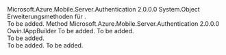 <Type Name="MobileAppAuthenticationAppBuilderExtensions" FullName="Owin.MobileAppAuthenticationAppBuilderExtensions">
  <TypeSignature Language="C#" Value="public static class MobileAppAuthenticationAppBuilderExtensions" />
  <TypeSignature Language="ILAsm" Value=".class public auto ansi abstract sealed beforefieldinit MobileAppAuthenticationAppBuilderExtensions extends System.Object" />
  <TypeSignature Language="DocId" Value="T:Owin.MobileAppAuthenticationAppBuilderExtensions" />
  <TypeSignature Language="VB.NET" Value="Public Module MobileAppAuthenticationAppBuilderExtensions" />
  <TypeSignature Language="F#" Value="type MobileAppAuthenticationAppBuilderExtensions = class" />
  <AssemblyInfo>
    <AssemblyName>Microsoft.Azure.Mobile.Server.Authentication</AssemblyName>
    <AssemblyVersion>2.0.0.0</AssemblyVersion>
  </AssemblyInfo>
  <Base>
    <BaseTypeName>System.Object</BaseTypeName>
  </Base>
  <Interfaces />
  <Docs>
    <summary>
            Erweiterungsmethoden für <see cref="T:Owin.IAppBuilder" />.
            </summary>
    <remarks>To be added.</remarks>
  </Docs>
  <Members>
    <Member MemberName="UseAppServiceAuthentication">
      <MemberSignature Language="C#" Value="public static Owin.IAppBuilder UseAppServiceAuthentication (this Owin.IAppBuilder appBuilder, Microsoft.Azure.Mobile.Server.Authentication.AppServiceAuthenticationOptions options);" />
      <MemberSignature Language="ILAsm" Value=".method public static hidebysig class Owin.IAppBuilder UseAppServiceAuthentication(class Owin.IAppBuilder appBuilder, class Microsoft.Azure.Mobile.Server.Authentication.AppServiceAuthenticationOptions options) cil managed" />
      <MemberSignature Language="DocId" Value="M:Owin.MobileAppAuthenticationAppBuilderExtensions.UseAppServiceAuthentication(Owin.IAppBuilder,Microsoft.Azure.Mobile.Server.Authentication.AppServiceAuthenticationOptions)" />
      <MemberSignature Language="VB.NET" Value="&lt;Extension()&gt;&#xA;Public Function UseAppServiceAuthentication (appBuilder As IAppBuilder, options As AppServiceAuthenticationOptions) As IAppBuilder" />
      <MemberSignature Language="F#" Value="static member UseAppServiceAuthentication : Owin.IAppBuilder * Microsoft.Azure.Mobile.Server.Authentication.AppServiceAuthenticationOptions -&gt; Owin.IAppBuilder" Usage="Owin.MobileAppAuthenticationAppBuilderExtensions.UseAppServiceAuthentication (appBuilder, options)" />
      <MemberType>Method</MemberType>
      <AssemblyInfo>
        <AssemblyName>Microsoft.Azure.Mobile.Server.Authentication</AssemblyName>
        <AssemblyVersion>2.0.0.0</AssemblyVersion>
      </AssemblyInfo>
      <ReturnValue>
        <ReturnType>Owin.IAppBuilder</ReturnType>
      </ReturnValue>
      <Parameters>
        <Parameter Name="appBuilder" Type="Owin.IAppBuilder" RefType="this" />
        <Parameter Name="options" Type="Microsoft.Azure.Mobile.Server.Authentication.AppServiceAuthenticationOptions" />
      </Parameters>
      <Docs>
        <param name="appBuilder">To be added.</param>
        <param name="options">To be added.</param>
        <summary>To be added.</summary>
        <returns>To be added.</returns>
        <remarks>To be added.</remarks>
      </Docs>
    </Member>
  </Members>
</Type>